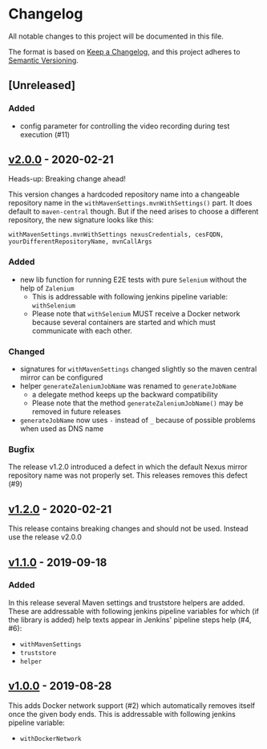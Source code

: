 # Changelog
All notable changes to this project will be documented in this file.

The format is based on [Keep a Changelog](https://keepachangelog.com/en/1.0.0/),
and this project adheres to [Semantic Versioning](https://semver.org/spec/v2.0.0.html).

## [Unreleased]

### Added

- config parameter for controlling the video recording during test execution (#11)

## [v2.0.0](https://github.com/cloudogu/zalenium-build-lib/releases/tag/v2.0.0) - 2020-02-21

Heads-up: Breaking change ahead!

This version changes a hardcoded repository name into a changeable repository name in the `withMavenSettings.mvnWithSettings()` part. It does default to `maven-central` though. But if the need arises to choose a different repository, the new signature looks like this:
```
withMavenSettings.mvnWithSettings nexusCredentials, cesFQDN, yourDifferentRepositoryName, mvnCallArgs
```

### Added
- new lib function for running E2E tests with pure `Selenium` without the help of `Zalenium`
  - This is addressable with following jenkins pipeline variable: `withSelenium`
  - Please note that `withSelenium` MUST receive a Docker network because several containers are started and which must communicate with each other.

### Changed
- signatures for `withMavenSettings` changed slightly so the maven central mirror can be configured
- helper `generateZaleniumJobName` was renamed to `generateJobName`
   - a delegate method keeps up the backward compatibility
   - Please note that the method `generateZaleniumJobName()` may be removed in future releases
- `generateJobName` now uses `-` instead of `_` because of possible problems when used as DNS name 

### Bugfix

The release v1.2.0 introduced a defect in which the default Nexus mirror repository name was not properly set. This releases removes this defect (#9)

## [v1.2.0](https://github.com/cloudogu/zalenium-build-lib/releases/tag/v1.1.0) - 2020-02-21

This release contains breaking changes and should not be used. Instead use the release v2.0.0

## [v1.1.0](https://github.com/cloudogu/zalenium-build-lib/releases/tag/v1.1.0) - 2019-09-18 

### Added

In this release several Maven settings and truststore helpers are added. These are addressable with following jenkins pipeline variables for which (if the library is added) help texts appear in Jenkins' pipeline steps help (#4, #6):
- `withMavenSettings`
- `truststore`
- `helper`

   
## [v1.0.0](https://github.com/cloudogu/zalenium-build-lib/releases/tag/v1.0.0) - 2019-08-28

This adds Docker network support (#2) which automatically removes itself once the given body ends. This is addressable with following jenkins pipeline variable:
- `withDockerNetwork`
